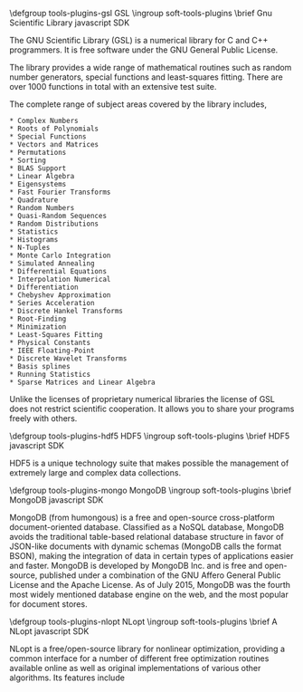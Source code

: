 \defgroup tools-plugins-gsl GSL
\ingroup soft-tools-plugins
\brief Gnu Scientific Library javascript SDK

The GNU Scientific Library (GSL) is a numerical library for C and C++ programmers. It is free software under the GNU General Public License.

The library provides a wide range of mathematical routines such as random number generators, special functions and least-squares fitting. There are over 1000 functions in total with an extensive test suite.

The complete range of subject areas covered by the library includes,

	* Complex Numbers	
	* Roots of Polynomials
	* Special Functions	
	* Vectors and Matrices
	* Permutations	
	* Sorting
	* BLAS Support	
	* Linear Algebra
	* Eigensystems	
	* Fast Fourier Transforms
	* Quadrature	
	* Random Numbers
	* Quasi-Random Sequences	
	* Random Distributions
	* Statistics	
	* Histograms
	* N-Tuples	
	* Monte Carlo Integration
	* Simulated Annealing	
	* Differential Equations
	* Interpolation	Numerical 
	* Differentiation
	* Chebyshev Approximation	
	* Series Acceleration
	* Discrete Hankel Transforms	
	* Root-Finding
	* Minimization	
	* Least-Squares Fitting
	* Physical Constants	
	* IEEE Floating-Point
	* Discrete Wavelet Transforms	
	* Basis splines
	* Running Statistics	
	* Sparse Matrices and Linear Algebra

Unlike the licenses of proprietary numerical libraries the license of GSL does not restrict scientific cooperation. It allows you to share your programs freely with others.

\defgroup tools-plugins-hdf5 HDF5 
\ingroup soft-tools-plugins
\brief HDF5 javascript SDK

HDF5 is a unique technology suite that makes possible the management of extremely large and complex data collections.

\defgroup tools-plugins-mongo MongoDB
\ingroup soft-tools-plugins
\brief MongoDB javascript SDK

MongoDB (from humongous) is a free and open-source cross-platform document-oriented database. Classified as a NoSQL database, MongoDB avoids the traditional table-based relational database structure in favor of JSON-like documents with dynamic schemas (MongoDB calls the format BSON), making the integration of data in certain types of applications easier and faster. MongoDB is developed by MongoDB Inc. and is free and open-source, published under a combination of the GNU Affero General Public License and the Apache License. As of July 2015, MongoDB was the fourth most widely mentioned database engine on the web, and the most popular for document stores.

\defgroup tools-plugins-nlopt NLopt
\ingroup soft-tools-plugins
\brief A NLopt javascript SDK

NLopt is a free/open-source library for nonlinear optimization, providing a common interface for a number of different free optimization routines available online as well as original implementations of various other algorithms. Its features include
